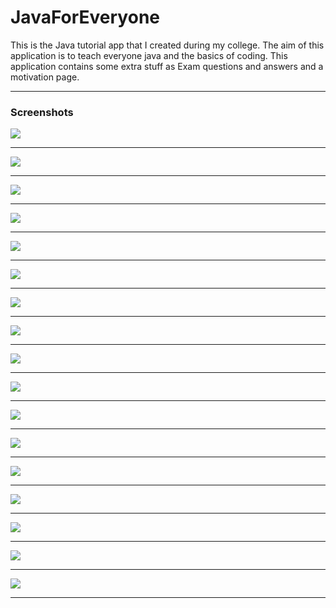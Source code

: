# JavaForEveryone
This is the Java tutorial app that I created during my college. The aim of this application is to teach everyone java and the basics of coding. This application contains some extra stuff as Exam questions and answers and a motivation page.

---

### Screenshots

![](screenshot_viz/1.jpeg)

---

![](screenshot_viz/2.jpeg)

---

![](screenshot_viz/3.jpeg)

---

![](screenshot_viz/4.jpeg)

---

![](screenshot_viz/5.jpeg)

---

![](screenshot_viz/6.jpeg)

---

![](screenshot_viz/7.jpeg)

---

![](screenshot_viz/8.jpeg)

---

![](screenshot_viz/9.jpeg)

---

![](screenshot_viz/10.jpeg)

---

![](screenshot_viz/11.jpeg)

---

![](screenshot_viz/12.jpeg)

---

![](screenshot_viz/13.jpeg)

---

![](screenshot_viz/14.jpeg)

---

![](screenshot_viz/15.jpeg)

---

![](screenshot_viz/16.jpeg)

---

![](screenshot_viz/17.jpeg)

---
